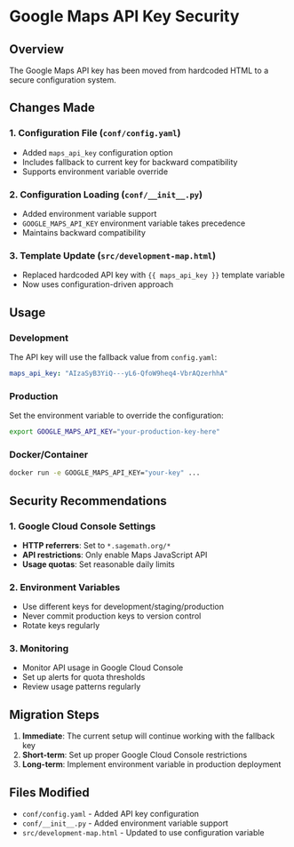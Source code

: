 # Google Maps API Key Security

## Overview
The Google Maps API key has been moved from hardcoded HTML to a secure configuration system.

## Changes Made

### 1. Configuration File (`conf/config.yaml`)
- Added `maps_api_key` configuration option
- Includes fallback to current key for backward compatibility
- Supports environment variable override

### 2. Configuration Loading (`conf/__init__.py`)
- Added environment variable support
- `GOOGLE_MAPS_API_KEY` environment variable takes precedence
- Maintains backward compatibility

### 3. Template Update (`src/development-map.html`)
- Replaced hardcoded API key with `{{ maps_api_key }}` template variable
- Now uses configuration-driven approach

## Usage

### Development
The API key will use the fallback value from `config.yaml`:
```yaml
maps_api_key: "AIzaSyB3YiQ---yL6-QfoW9heq4-VbrAQzerhhA"
```

### Production
Set the environment variable to override the configuration:
```bash
export GOOGLE_MAPS_API_KEY="your-production-key-here"
```

### Docker/Container
```bash
docker run -e GOOGLE_MAPS_API_KEY="your-key" ...
```

## Security Recommendations

### 1. Google Cloud Console Settings
- **HTTP referrers**: Set to `*.sagemath.org/*`
- **API restrictions**: Only enable Maps JavaScript API
- **Usage quotas**: Set reasonable daily limits

### 2. Environment Variables
- Use different keys for development/staging/production
- Never commit production keys to version control
- Rotate keys regularly

### 3. Monitoring
- Monitor API usage in Google Cloud Console
- Set up alerts for quota thresholds
- Review usage patterns regularly

## Migration Steps

1. **Immediate**: The current setup will continue working with the fallback key
2. **Short-term**: Set up proper Google Cloud Console restrictions
3. **Long-term**: Implement environment variable in production deployment

## Files Modified
- `conf/config.yaml` - Added API key configuration
- `conf/__init__.py` - Added environment variable support
- `src/development-map.html` - Updated to use configuration variable 